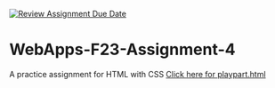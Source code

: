[![Review Assignment Due Date](https://classroom.github.com/assets/deadline-readme-button-24ddc0f5d75046c5622901739e7c5dd533143b0c8e959d652212380cedb1ea36.svg)](https://classroom.github.com/a/4tKarLeg)
# WebApps-F23-Assignment-4
A practice assignment for HTML with CSS
<a href="C:\Users\S565437\Documents\GitHub\44563-webapps-f23-assignment4-saitejagoudnakka\playpart.html"> Click here for playpart.html</a>
